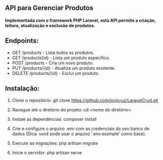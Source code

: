 ## API para Gerenciar Produtos

<h4>Implementada com o framework PHP Laravel, esta API permite a criação, leitura, atualização e exclusão de produtos.</h4>

<h2> Endpoints:</h2>

- GET /products - Lista todos os produtos.
- GET /products{id} - Lista um produto específico.
- POST /products - Cria um novo produto.
- PUT /products/{id} - Atualiza um produto existente.
- DELETE /products/{id} - Exclui um produto.

<h2>Instalação:</h2>

1. Clone o repositório: git clone https://github.com/jovicruz/LaravelCrud.git

2. Navegue até o diretório do projeto: cd <nome do diretório>
3. Instale as dependências: composer install
4. Crie e configure o arquivo .env com as credenciais do seu banco de dados (Dica: você pode usar o arquivo '.env.example' como base).
5. Execute as migrações: php artisan migrate
6. Inicie o servidor: php artisan serve